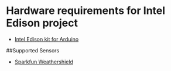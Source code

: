 # Hardware requirements for Intel Edison project #

 - [Intel Edison kit for Arduino][1]

##Supported Sensors

- [Sparkfun Weathershield][2]

  [1]: http://www.amazon.com/Intel-Edison-Arduino-Components-EDI1ARDUIN-AL-K/dp/
  [2]: http://www.amazon.com/gp/product/B00H8OI1RU
 
